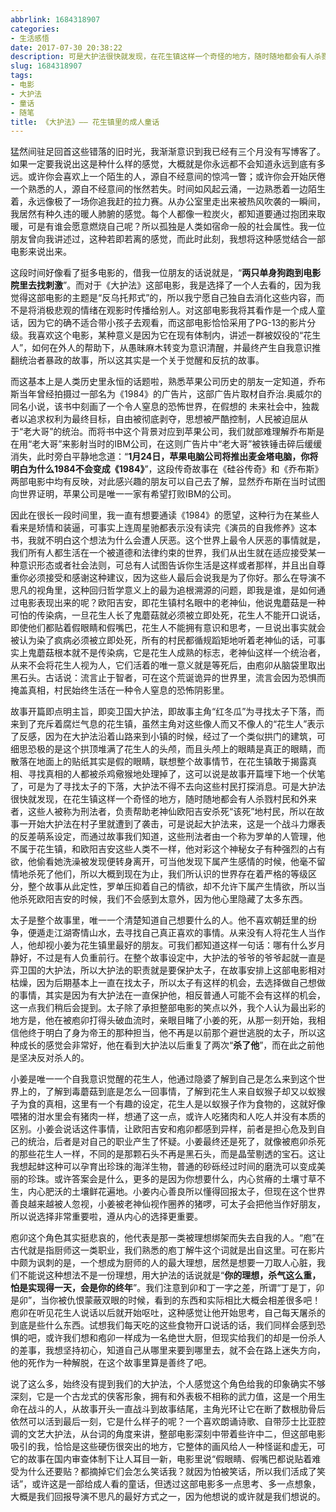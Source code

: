 ```yaml
---
abbrlink: 1684318907
categories:
- 生活感悟
date: 2017-07-30 20:38:22
description: 可是大护法很快就发现，在花生镇这样一个奇怪的地方，随时随地都会有人杀戮村民和外来者，这些人被称为刑法者，负责帮助老神仙欧阳吉安杀死“该死”地村民，所以在故事一开始大护法在村子里就遭到了袭击，可是说起大护法来，这是一个战斗力爆表的反差萌系设定，而通过故事我们知道，这些刑法者由一个称为罗单的人管理，他不属于花生镇，和欧阳吉安这些人类不一样，他对彩这个神秘女子有种强烈的占有欲，他偷看她洗澡被发现便转身离开，可当他发现下属产生感情的时候，他毫不留情地杀死了他们，所以大概到现在为止，我们所认识的世界存在着严格的等级区分，整个故事从此定性，罗单压抑着自己的情欲，却不允许下属产生情欲，所以当他杀死欧阳吉安的时候，我们不会感到太意外，因为他心里隐藏了太多东西;欧阳吉安，即花生镇村名眼中的老神仙，他说鬼蘑菇是一种可怕的传染病，一旦花生人长了鬼蘑菇就必须被立即处死，花生人不能开口说话，即使他们都贴着假眼睛和假嘴巴，花生人不能拥有意识和思考，一旦说出事实就会被认为染了疯病必须被立即处死，所有的村民都循规蹈矩地听着老神仙的话，可事实上鬼蘑菇根本就不是传染病，它是花生人成熟的标志，老神仙这样一个统治者，从来不会将花生人视为人，它们活着的唯一意义就是等死后，由庖卯从脑袋里取出黑石头;在整个故事设定中，大护法的爷爷的爷爷起就一直是弈卫国的大护法，所以大护法的职责就是要保护太子，在故事安排上这部电影相对枯燥，因为后期基本上一直在找太子，所以太子有这样的机会，去选择做自己想做的事情，其实是因为有大护法在一直保护他，相反普通人可能不会有这样的机会，这一点我们稍后会提到
slug: 1684318907
tags:
- 电影
- 大护法
- 童话
- 随笔
title: 《大护法》—— 花生镇里的成人童话
---
```


猛然间驻足回首这些错落的旧时光，我渐渐意识到我已经有三个月没有写博客了。如果一定要我说出这是种什么样的感觉，大概就是你永远都不会知道永远到底有多远。或许你会喜欢上一个陌生的人，源自不经意间的惊鸿一瞥；或许你会开始厌倦一个熟悉的人，源自不经意间的怅然若失。时间如风起云涌，一边熟悉着一边陌生着，永远像极了一场你追我赶的拉力赛。从办公室里走出来被热风吹袭的一瞬间，我居然有种久违的暖人肺腑的感觉。每个人都像一粒炭火，都知道要通过抱团来取暖，可是有谁会愿意燃烧自己呢？所以孤独是人类如宿命一般的社会属性。我一位朋友曾向我讲述过，这种若即若离的感觉，而此时此刻，我想将这种感觉结合一部电影来说出来。

这段时间好像看了挺多电影的，借我一位朋友的话说就是，“**两只单身狗跑到电影院里去找刺激**”。而对于《大护法》这部电影，我是选择了一个人去看的，因为我觉得这部电影的主题是“反乌托邦式”的，所以我宁愿自己独自去消化这些内容，而不是将消极悲观的情绪在观影时传播给别人。对这部电影我将其看作是一个成人童话，因为它的确不适合带小孩子去观看，而这部电影恰恰采用了PG-13的影片分级。我喜欢这个电影，某种意义是因为它在现有体制内，讲述一群被奴役的“花生人”，如何在外人的帮助下，从愚昧麻木转变为意识清醒，并最终产生自我意识推翻统治者暴政的故事，所以这其实是一个关于觉醒和反抗的故事。

而这基本上是人类历史里永恒的话题啦，熟悉苹果公司历史的朋友一定知道，乔布斯当年曾经拍摄过一部名为《1984》的广告片，这部广告片取材自乔治.奥威尔的同名小说，该书中刻画了一个令人窒息的恐怖世界，在假想的 未来社会中，独裁者以追求权利为最终目标，自由被彻底剥夺，思想被严酷控制，人民被迫屈从于“老大哥”的统治。而将书中这个背景对应到苹果公司，我们就部难理解乔布斯是在用“老大哥”来影射当时的IBM公司，在这则广告片中“老大哥”被铁锤击碎后缓缓消失，此时旁白平静地念道：“**1月24日，苹果电脑公司将推出麦金塔电脑，你将明白为什么1984不会变成《1984》**”，这段传奇故事在《硅谷传奇》和《乔布斯》两部电影中均有反映，对此感兴趣的朋友可以自己去了解，显然乔布斯在当时试图向世界证明，苹果公司是唯一一家有希望打败IBM的公司。

因此在很长一段时间里，我一直有想要通读《1984》的愿望，这种行为在某些人看来是矫情和装逼，可事实上连周星驰都表示没有读完《演员的自我修养》这本书，我就不明白这个想法为什么会遭人厌恶。这个世界上最令人厌恶的事情就是，我们所有人都生活在一个被道德和法律约束的世界，我们从出生就在适应接受某一种意识形态或者社会法则，可总有人试图告诉你生活是这样或者那样，并且出自尊重你必须接受和感谢这种建议，因为这些人最后会说我是为了你好。那么在导演不思凡的视角里，这种回归哲学意义上的最为追根溯源的问题，即我是谁，是如何通过电影表现出来的呢？欧阳吉安，即花生镇村名眼中的老神仙，他说鬼蘑菇是一种可怕的传染病，一旦花生人长了鬼蘑菇就必须被立即处死，花生人不能开口说话，即使他们都贴着假眼睛和假嘴巴，花生人不能拥有意识和思考，一旦说出事实就会被认为染了疯病必须被立即处死，所有的村民都循规蹈矩地听着老神仙的话，可事实上鬼蘑菇根本就不是传染病，它是花生人成熟的标志，老神仙这样一个统治者，从来不会将花生人视为人，它们活着的唯一意义就是等死后，由庖卯从脑袋里取出黑石头。古话说：流言止于智者，可在这个荒诞诡异的世界里，流言会因为恐惧而掩盖真相，村民始终生活在一种令人窒息的恐怖阴影里。

故事开篇即点明主旨，即奕卫国大护法，即故事主角“红冬瓜”为寻找太子下落，而来到了充斥着腐烂气息的花生镇，虽然主角对这些像人而又不像人的“花生人”表示了反感，因为在大护法沿着山路来到小镇的时候，经过了一个类似拱门的建筑，可细思恐极的是这个拱顶堆满了花生人的头颅，而且头颅上的眼睛是真正的眼睛，而散落在地面上的贴纸其实是假的眼睛，联想整个故事情节，在花生镇敢于揭露真相、寻找真相的人都被杀鸡儆猴地处理掉了，这可以说是故事开篇埋下地一个伏笔了，可是为了寻找太子的下落，大护法不得不去向这些村民打探消息。可是大护法很快就发现，在花生镇这样一个奇怪的地方，随时随地都会有人杀戮村民和外来者，这些人被称为刑法者，负责帮助老神仙欧阳吉安杀死“该死”地村民，所以在故事一开始大护法在村子里就遭到了袭击，可是说起大护法来，这是一个战斗力爆表的反差萌系设定，而通过故事我们知道，这些刑法者由一个称为罗单的人管理，他不属于花生镇，和欧阳吉安这些人类不一样，他对彩这个神秘女子有种强烈的占有欲，他偷看她洗澡被发现便转身离开，可当他发现下属产生感情的时候，他毫不留情地杀死了他们，所以大概到现在为止，我们所认识的世界存在着严格的等级区分，整个故事从此定性，罗单压抑着自己的情欲，却不允许下属产生情欲，所以当他杀死欧阳吉安的时候，我们不会感到太意外，因为他心里隐藏了太多东西。

太子是整个故事里，唯一一个清楚知道自己想要什么的人。他不喜欢朝廷里的纷争，便遁走江湖寄情山水，去寻找自己真正喜欢的事情。从来没有人将花生人当作人，他却视小姜为花生镇里最好的朋友。可我们都知道这样一句话：哪有什么岁月静好，不过是有人负重前行。在整个故事设定中，大护法的爷爷的爷爷起就一直是弈卫国的大护法，所以大护法的职责就是要保护太子，在故事安排上这部电影相对枯燥，因为后期基本上一直在找太子，所以太子有这样的机会，去选择做自己想做的事情，其实是因为有大护法在一直保护他，相反普通人可能不会有这样的机会，这一点我们稍后会提到。太子除了承担整部电影的笑点以外，我个人认为最出彩的地方是，他在被庖卯打得头破血流时，亲眼目睹了小姜的死，从那一刻开始，我相信他终于明白了身为帝王的那种担当，他不再是以前那个避世逃脱的太子，所以这种成长的感觉会非常好，他在看到大护法以后重复了两次“**杀了他**”，而在此之前他是坚决反对杀人的。

小姜是唯一一个自我意识觉醒的花生人，他通过隐婆了解到自己是怎么来到这个世界上的，了解到毒蘑菇到底是怎么一回事情，了解到花生人来自蚁猴子却又以蚁猴子为食的真相，这里有一个有趣的设定，花生人是以蚁猴子作为食物的，这就好像喂猪的泔水里会有猪肉一样，想通了这一点，或许人吃猪肉和人吃人并没有本质的区别。小姜会说话这件事情，让欧阳吉安和疱卯都感到异样，前者是担心危及到自己的统治，后者是对自己的职业产生了怀疑。小姜最终还是死了，就像被庖卯杀死的那些花生人一样，不同的是那颗石头不再是黑石头，而是晶莹剔透的宝石。这让我想起蚌这种可以孕育出珍珠的海洋生物，普通的砂砾经过时间的磨洗可以变成美丽的珍珠。或许答案会是什么，更多的是因为你想要什么，内心贫瘠的土壤寸草不生，内心肥沃的土壤鲜花遍地。小姜内心善良所以懂得回报太子，但现在这个世界善良越来越被人忽视，小姜被老神仙视作圈养的猪啰，可太子会把他当作好朋友，所以说选择非常重要啦，遵从内心的选择更重要。

庖卯这个角色其实挺悲哀的，他代表是那一类被理想绑架而失去自我的人。“庖”在古代就是指厨师这一类职业，我们熟悉的庖丁解牛这个词就是出自这里。可在影片中颇为讽刺的是，一个想成为厨师的人的最大理想，居然是想要一刀取人心脏，我们不能说这种想法不是一份理想，用大护法的话说就是“**你的理想，杀气这么重，怕是实现得一天，会是你的终年**”。我们注意到卯和丁一字之差，所谓“丁是丁，卯是卯”，当你被仇恨蒙蔽双眼的时候，看到的东西和实际相比大概会相差很多吧！庖卯在听见花生人说话以后就开始呕吐，这种感觉让他开始思考，自己每天屠杀的到底是些什么东西。试想我们每天吃的这些食物开口说话的话，我们同样会感到恐惧的吧，或许我们想和疱卯一样成为一名绝世大厨，但现实给我们的却是一份杀人的差事，我想坚持初心，知道自己从哪里来要到哪里去，就不会在路上迷失方向，他的死作为一种解脱，在这个故事里算是善终了吧。

说了这么多，始终没有提到我们的大护法，个人感觉这个角色给我的印象确实不够深刻，它是一个古龙式的侠客形象，拥有和外表极不相称的武力值，这是一个用生命在战斗的人，从故事开头一直战斗到故事结尾，主角光环让它在断了数根肋骨后依然可以活到最后一刻，它是什么样子的呢？一个喜欢朗诵诗歌、自带莎士比亚腔调的文艺大护法，从台词的角度来讲，整部电影深刻中带着些许中二，但这部电影吸引的我，恰恰是这些硬伤很突出的地方，它整体的画风给人一种怪诞和虚无，可它的故事在国内审查体制下让人耳目一新，电影里说“假眼睛、假嘴巴都说贴着难受为什么还要贴？都摘掉它们会怎么笑话我？就因为怕被笑话，所以我们活成了笑话”，或许这是一部给成人看的童话，但透过这部电影多一点思考、多一点想象，大概是我们回报导演不思凡的最好方式之一，因为他想说的或许就是我们想说的。